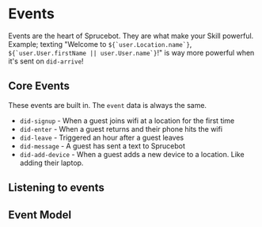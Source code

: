 # Events
Events are the heart of Sprucebot. They are what make your Skill powerful. Example; texting "Welcome to ``${`user.Location.name`}``, ``${`user.User.firstName || user.User.name`}``!" is way more powerful when it's sent on `did-arrive`!

## Core Events
These events are built in. The `event` data is always the same.

 * `did-signup` - When a guest joins wifi at a location for the first time
 * `did-enter` - When a guest returns and their phone hits the wifi
 * `did-leave` - Triggered an hour after a guest leaves
 * `did-message` - A guest has sent a text to Sprucebot
 * `did-add-device` - When a guest adds a new device to a location. Like adding their laptop.

## Listening to events


## Event Model

```js

```